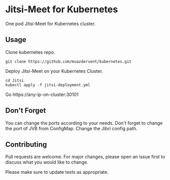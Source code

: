 # Jitsi-Meet for Kubernetes

One pod Jitsi-Meet for Kubernetes cluster.


## Usage
Clone kubernetes repo.
```
git clone https://github.com/muazdervent/kubernetes.git
```
Deploy Jitsi-Meet on your Kubernetes Cluster.
```
cd Jitsi
kubectl apply -f jitsi-deployment.yml
```
Go https://any-ip-on-cluster:30101

## Don't Forget
You can change the ports according to your needs. Don't forget to change the port of JVB from ConfigMap. Change the Jibri config path.
## Contributing
Pull requests are welcome. For major changes, please open an issue first to discuss what you would like to change.

Please make sure to update tests as appropriate.
